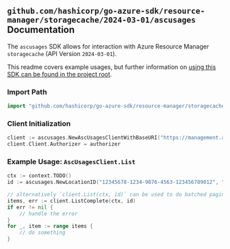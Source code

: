 
## `github.com/hashicorp/go-azure-sdk/resource-manager/storagecache/2024-03-01/ascusages` Documentation

The `ascusages` SDK allows for interaction with Azure Resource Manager `storagecache` (API Version `2024-03-01`).

This readme covers example usages, but further information on [using this SDK can be found in the project root](https://github.com/hashicorp/go-azure-sdk/tree/main/docs).

### Import Path

```go
import "github.com/hashicorp/go-azure-sdk/resource-manager/storagecache/2024-03-01/ascusages"
```


### Client Initialization

```go
client := ascusages.NewAscUsagesClientWithBaseURI("https://management.azure.com")
client.Client.Authorizer = authorizer
```


### Example Usage: `AscUsagesClient.List`

```go
ctx := context.TODO()
id := ascusages.NewLocationID("12345678-1234-9876-4563-123456789012", "locationName")

// alternatively `client.List(ctx, id)` can be used to do batched pagination
items, err := client.ListComplete(ctx, id)
if err != nil {
	// handle the error
}
for _, item := range items {
	// do something
}
```
